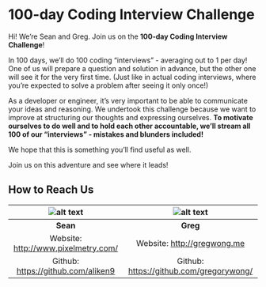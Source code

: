 # 100-day Coding Interview Challenge

Hi! We’re Sean and Greg. Join us on the **100-day Coding Interview Challenge**!

In 100 days, we’ll do 100 coding “interviews” - averaging out to 1 per day! One of us will prepare a question and solution in advance, but the other one will see it for the very first time. (Just like in actual coding interviews, where you’re expected to solve a problem after seeing it only once!)

As a developer or engineer, it’s very important to be able to communicate your ideas and reasoning. We undertook this challenge because we want to improve at structuring our thoughts and expressing ourselves. **To motivate ourselves to do well and to hold each other accountable, we’ll stream all 100 of our “interviews” - mistakes and blunders included!**

We hope that this is something you’ll find useful as well.

Join us on this adventure and see where it leads!

## How to Reach Us

![alt text](https://avatars0.githubusercontent.com/u/463262?v=3&s=100 "Sean") | ![alt text](https://avatars3.githubusercontent.com/u/1437804?v=3&s=100 "Greg")
:------------: | :-------------:
 **Sean**  | **Greg**
Website: http://www.pixelmetry.com/ | Website: http://gregwong.me
Github: https://github.com/aliken9 | Github: https://github.com/gregorywong/

